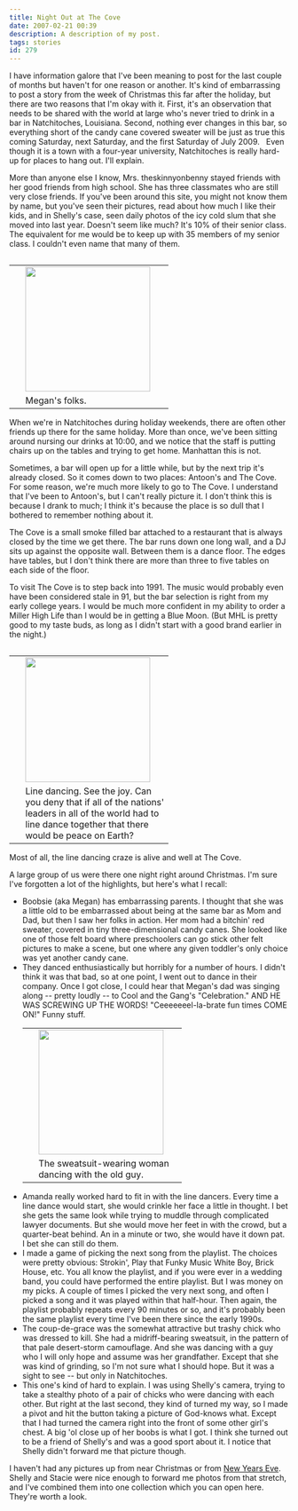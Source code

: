 ```yaml
---
title: Night Out at The Cove
date: 2007-02-21 00:39
description: A description of my post.
tags: stories
id: 279
---
```

I have information galore that I've been meaning to post for the last couple of months but haven't for one reason or another.  It's kind of embarrassing to post a story from the week of Christmas this far after the holiday, but there are two reasons that I'm okay with it.  First, it's an observation that needs to be shared with the world at large who's never tried to drink in a bar in Natchitoches, Louisiana.  Second, nothing ever changes in this bar, so everything short of the candy cane covered sweater will be just as true this coming Saturday, next Saturday, and the first Saturday of July 2009.
<span class="spanEndPreview">&nbsp;</span>
Even though it is a town with a four-year university, Natchitoches is really hard-up for places to hang out.  I'll explain.

More than anyone else I know, Mrs. theskinnyonbenny stayed friends with her good friends from high school.  She has three classmates who are still very close friends.  If you've been around this site, you might not know them by name, but you've seen their pictures, read about how much I like their kids, and in Shelly's case, seen daily photos of the icy cold slum that she moved into last year.  Doesn't seem like much?  It's 10% of their senior class.  The equivalent for me would be to keep up with 35 members of my senior class.  I couldn't even name that many of them.

<table cellpadding="2" align="right"><tr><td width="5" rowspan="2"><spacer type="block" width="5" height="1"></td><td width="250" ><img src="http://theskinnyonbenny.com/img/gal/026%20-%20Holiday%20Collection%202006-2007/resAp230236.JPG" width="225"></td></tr><tr><td class="caption" width="250">Megan's folks.</td></tr></table>

When we're in Natchitoches during holiday weekends, there are often other friends up there for the same holiday.  More than once, we've been sitting around nursing our drinks at 10:00, and we notice that the staff is putting chairs up on the tables and trying to get home.  Manhattan this is not.

Sometimes, a bar will open up for a little while, but by the next trip it's already closed.  So it comes down to two places:  Antoon's and The Cove.  For some reason, we're much more likely to go to The Cove.  I understand that I've been to Antoon's, but  I can't really picture it.  I don't think this is because I drank to much; I think it's because the place is so dull that I bothered to remember nothing about it.

The Cove is a small smoke filled bar attached to a restaurant that is always closed by the time we get there.  The bar runs down one long wall, and a DJ sits up against the opposite wall.  Between them is a dance floor.  The edges have tables, but I don't think there are more than three to five tables on each side of the floor.

To visit The Cove is to step back into 1991.  The music would probably even have been considered stale in 91, but the bar selection is right from my early college years.  I would be much more confident in my ability to order a Miller High Life than I would be in getting a Blue Moon.  (But MHL is pretty good to my taste buds, as long as I didn't start with a good brand earlier in the night.)

<table cellpadding="2" align="right"><tr><td width="5" rowspan="2"><spacer type="block" width="5" height="1"></td><td width="250" ><img src="http://theskinnyonbenny.com/img/gal/026%20-%20Holiday%20Collection%202006-2007/resAp240253.JPG" width="225"></td></tr><tr><td class="caption" width="250">Line dancing.  See the joy.  Can you deny that if all of the nations' leaders in all of the world had to line dance together that there would be peace on Earth?</td></tr></table>

Most of all, the line dancing craze is alive and well at The Cove.

A large group of us were there one night right around Christmas.  I'm sure I've forgotten a lot of the highlights, but here's what I recall:

<ul><li>Boobsie (aka Megan) has embarrassing parents.  I thought that she was a little old to be embarrassed about being at the same bar as Mom and Dad, but then I saw her folks in action.  Her mom had a bitchin' red sweater, covered in tiny three-dimensional candy canes.  She looked like one of those felt board where preschoolers can go stick other felt pictures to make a scene, but one where any given toddler's only choice was yet another candy cane.</li>

<li>They danced enthusiastically but horribly for a number of hours.  I didn't think it was that bad, so at one point, I went out to dance in their company.  Once I got close, I could hear that Megan's dad was singing along -- pretty loudly -- to Cool and the Gang's "Celebration."  AND HE WAS SCREWING UP THE WORDS!  "Ceeeeeeel-la-brate fun times COME ON!"  Funny stuff.</li>

<table cellpadding="2" align="right"><tr><td width="5" rowspan="2"><spacer type="block" width="5" height="1"></td><td width="250" ><img src="http://theskinnyonbenny.com/img/gal/026%20-%20Holiday%20Collection%202006-2007/resAp240255.JPG" width="225"></td></tr><tr><td class="caption" width="250">The sweatsuit-wearing woman dancing with the old guy.</td></tr></table>

<li>Amanda really worked hard to fit in with the line dancers.  Every time a line dance would start, she would crinkle her face a little in thought.  I bet she gets the same look while trying to muddle through complicated lawyer documents.  But she would move her feet in with the crowd, but a quarter-beat behind.  An in a minute or two, she would have it down pat.  I bet she can still do them.</li>

<li>I made a game of picking the next song from the playlist.  The choices were pretty obvious:  Strokin', Play that Funky Music White Boy, Brick House, etc.  You all know the playlist, and if you were ever in a wedding band, you could have performed the entire playlist.  But I was money on my picks.  A couple of times I picked the very next song, and often I picked a song and it was played within that half-hour.  Then again, the playlist probably repeats every 90 minutes or so, and it's probably been the same playlist every time I've been there since the early 1990s.</i>

<li>The coup-de-grace was the somewhat attractive but trashy chick who was dressed to kill.  She had a midriff-bearing sweatsuit, in the pattern of that pale desert-storm camouflage.  And she was dancing with a guy who I will only hope and assume was her grandfather.  Except that she was kind of grinding, so I'm not sure what I should hope.  But it was a sight to see -- but only in Natchitoches.</li>

<li>This one's kind of hard to explain.  I was using Shelly's camera, trying to take a stealthy photo of a pair of chicks who were dancing with each other.  But right at the last second, they kind of turned my way, so I made a pivot and hit the button taking a picture of God-knows what.  Except that I had turned the camera right into the front of some other girl's chest.  A big 'ol close up of her boobs is what I got.  I think she turned out to be a friend of Shelly's and was a good sport about it.  I notice that Shelly didn't forward me that picture though.</li></ul>

I haven't had any pictures up from near Christmas or from <a href="http://theskinnyonbenny.com/blog2/archives/267">New Years Eve</a>.  Shelly and Stacie were nice enough to forward me photos from that stretch, and I've combined them into one collection which you can open <a onclick="window.open('/pg3.php?spgmGal=026%20-%20Holiday%20Collection%202006-2007','026HolidayCollection20062007','width=1024, height=768, toolbar=no, location = no, directories=no, menubar=no, resizable=yes, scrollbars=no');">here</a>.  They're worth a look.
